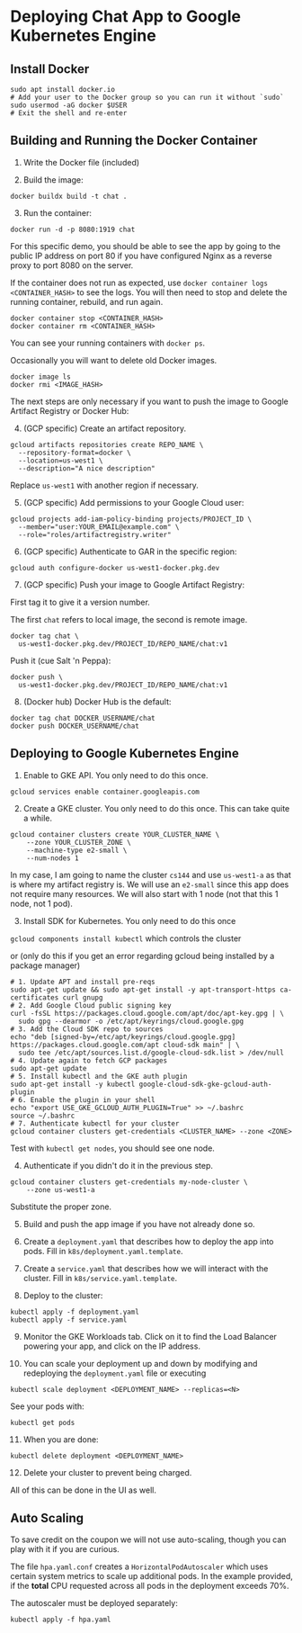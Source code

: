 # Deploying Chat App to Google Kubernetes Engine

## Install Docker

```
sudo apt install docker.io
# Add your user to the Docker group so you can run it without `sudo`
sudo usermod -aG docker $USER
# Exit the shell and re-enter
```

## Building and Running the Docker Container

1. Write the Docker file (included)

2. Build the image:

`docker buildx build -t chat .`

3. Run the container:

`docker run -d -p 8080:1919 chat`

For this specific demo, you should be able to see the app by going to the public IP address on port 80
if you have configured Nginx as a reverse proxy to port 8080 on the server.

If the container does not run as expected, use `docker container logs <CONTAINER_HASH>` to see the logs.
You will then need to stop and delete the running container, rebuild, and run again.

```
docker container stop <CONTAINER_HASH>
docker container rm <CONTAINER_HASH>
```

You can see your running containers with `docker ps`.

Occasionally you will want to delete old Docker images.

```
docker image ls
docker rmi <IMAGE_HASH>
```

The next steps are only necessary if you want to push the image to Google Artifact Registry or Docker Hub:

4. (GCP specific) Create an artifact repository.

```
gcloud artifacts repositories create REPO_NAME \
  --repository-format=docker \
  --location=us-west1 \
  --description="A nice description"
```

Replace `us-west1` with another region if necessary.

5. (GCP specific) Add permissions to your Google Cloud user:

```
gcloud projects add-iam-policy-binding projects/PROJECT_ID \
  --member="user:YOUR_EMAIL@example.com" \
  --role="roles/artifactregistry.writer"
```
6. (GCP specific) Authenticate to GAR in the specific region:

```
gcloud auth configure-docker us-west1-docker.pkg.dev
```

7. (GCP specific) Push your image to Google Artifact Registry:

First tag it to give it a version number.

The first `chat` refers to local image, the second is remote image.

```
docker tag chat \
  us-west1-docker.pkg.dev/PROJECT_ID/REPO_NAME/chat:v1
```

Push it (cue Salt 'n Peppa):

```
docker push \
  us-west1-docker.pkg.dev/PROJECT_ID/REPO_NAME/chat:v1
```

8. (Docker hub) Docker Hub is the default:

```
docker tag chat DOCKER_USERNAME/chat
docker push DOCKER_USERNAME/chat
```

## Deploying to Google Kubernetes Engine

1. Enable to GKE API. You only need to do this once.

`gcloud services enable container.googleapis.com`

2. Create a GKE cluster. You only need to do this once. This can take quite a while.

```
gcloud container clusters create YOUR_CLUSTER_NAME \
    --zone YOUR_CLUSTER_ZONE \
    --machine-type e2-small \
    --num-nodes 1
```

In my case, I am going to name the cluster `cs144` and use `us-west1-a` as that is where my artifact
registry is. We will use an `e2-small` since this app does not require many resources. We will also
start with 1 node (not that this 1 node, not 1 pod).

3. Install SDK for Kubernetes. You only need to do this once

`gcloud components install kubectl` which controls the cluster

or (only do this if you get an error regarding gcloud being installed by a package manager)

```
# 1. Update APT and install pre-reqs
sudo apt-get update && sudo apt-get install -y apt-transport-https ca-certificates curl gnupg
# 2. Add Google Cloud public signing key
curl -fsSL https://packages.cloud.google.com/apt/doc/apt-key.gpg | \
  sudo gpg --dearmor -o /etc/apt/keyrings/cloud.google.gpg
# 3. Add the Cloud SDK repo to sources
echo "deb [signed-by=/etc/apt/keyrings/cloud.google.gpg] https://packages.cloud.google.com/apt cloud-sdk main" | \
  sudo tee /etc/apt/sources.list.d/google-cloud-sdk.list > /dev/null
# 4. Update again to fetch GCP packages
sudo apt-get update
# 5. Install kubectl and the GKE auth plugin
sudo apt-get install -y kubectl google-cloud-sdk-gke-gcloud-auth-plugin
# 6. Enable the plugin in your shell
echo "export USE_GKE_GCLOUD_AUTH_PLUGIN=True" >> ~/.bashrc
source ~/.bashrc
# 7. Authenticate kubectl for your cluster
gcloud container clusters get-credentials <CLUSTER_NAME> --zone <ZONE>
```

Test with `kubectl get nodes`, you should see one node.

4. Authenticate if you didn't do it in the previous step.

```
gcloud container clusters get-credentials my-node-cluster \
    --zone us-west1-a
```

Substitute the proper zone.

5. Build and push the app image if you have not already done so.

6. Create a `deployment.yaml` that describes how to deploy the app into pods. Fill in `k8s/deployment.yaml.template`.

7. Create a `service.yaml` that describes how we will interact with the cluster. Fill in `k8s/service.yaml.template`.

8. Deploy to the cluster:

```
kubectl apply -f deployment.yaml
kubectl apply -f service.yaml
```

9. Monitor the GKE Workloads tab. Click on it to find the Load Balancer powering your app, and click on the IP address.

10. You can scale your deployment up and down by modifying and redeploying the `deployment.yaml` file or executing

`kubectl scale deployment <DEPLOYMENT_NAME> --replicas=<N>`

See your pods with:

`kubectl get pods`

11. When you are done:

```
kubectl delete deployment <DEPLOYMENT_NAME>
```

12. Delete your cluster to prevent being charged.

All of this can be done in the UI as well.

## Auto Scaling

To save credit on the coupon we will not use auto-scaling, though you can play with it if you are curious.

The file `hpa.yaml.conf` creates a `HorizontalPodAutoscaler` which uses certain system metrics to scale up
additional pods. In the example provided, if the **total** CPU requested across all pods in the deployment 
exceeds 70%.

The autoscaler must be deployed separately:

`kubectl apply -f hpa.yaml`


